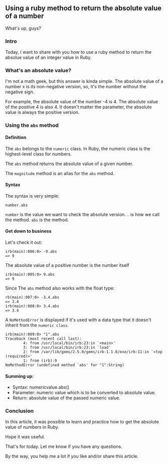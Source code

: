 ## Using a ruby method to return the absolute value of a number

What's up, guys? 

### Intro
Today, I want to share with you how to use a ruby method to return the absolue value of an integer value in Ruby.


### What's an absolute value?
I'm not a math geek, but this answer is kinda simple. The absolute value of a number x is its non-negative version, so, it's the number without the negative sign.

For example, the absolute value of the number -4 is 4. The absolute value of the positive 4 is also 4. It doesn't matter the parameter, the absolute value is always the positive version.

### Using the `abs` method
#### Definition
The `abs` belongs to the `numeric` class. In Ruby, the numeric class is the highest-level class for numbers. 

The `abs` method returns the absolute value of a given number.

The `magnitude` method is an alias for the `abs` method.

#### Syntax
The syntax is very simple:
``` 
number.abs
``` 
`number` is the value we want to check the absolute version.
`.` is how we call the method.
`abs` is the method.

#### Get down to business
Let's check it out:
```
irb(main):006:0> -9.abs
=> 9
```
The absolute value of a positive number is the number itself
```
irb(main):005:0> 9.abs
=> 9
```

Since The `abs` method also works with the float type:
```
rb(main):007:0> -3.4.abs
=> 3.4
irb(main):008:0> 3.4.abs
=> 3.4
```

A `NoMethodError` is displayed if it's used with a data type that it doesn't inherit from the `numeric class`.
```
irb(main):009:0> "1".abs
Traceback (most recent call last):
        4: from /usr/local/bin/irb:23:in `<main>'
        3: from /usr/local/bin/irb:23:in `load'
        2: from /var/lib/gems/2.5.0/gems/irb-1.1.0/exe/irb:11:in `<top (required)>'
        1: from (irb):9
NoMethodError (undefined method `abs' for "1":String)
``` 

#### Summing up:
- Syntax: numericvalue.abs()
- Parameter: numeric value which is to be converted to absolute value.
- Return: absolute value of the passed numeric value.

### Conclusion
In this article, it was possible to learn and practice how to get the absolute value of numbers in Ruby.

Hope it was useful.

That's for today. Let me know if you have any questions.

By the way, you help me a lot if you like and/or share this article.


